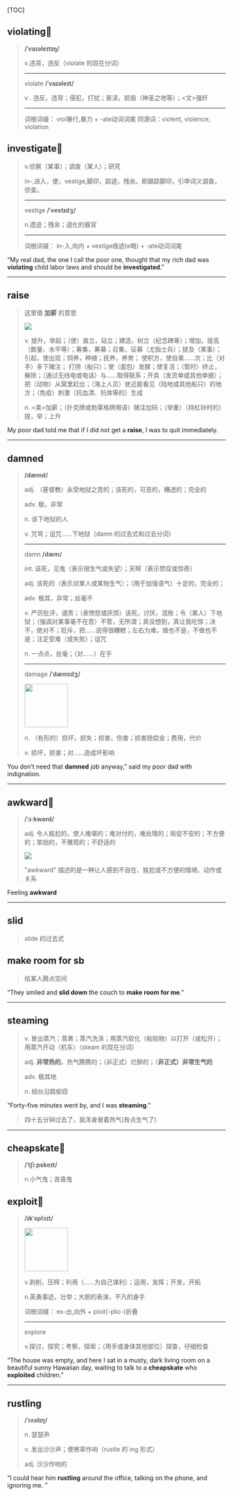 [TOC]

## violating🚩

> **/ˈvaɪəleɪtɪŋ/**
>
> v.违背，违反（violate 的现在分词）
>
> ---
>
> violate  **/ˈvaɪəleɪt/**
>
> v . 违反，违背；侵犯，打扰；亵渎，损毁（神圣之地等）；<文>强奸
>
> ---
>
> 词根词缀： viol暴行,暴力 + -ate动词词尾 同源词：violent, violence, violation

## investigate🚩

> v.侦察（某事）；调查（某人）；研究
>
> in-,进入，使，vestige,脚印，踪迹，残余。即跟踪脚印，引申词义调查，侦查。
>
> ---
>
> vestige **/ˈvestɪdʒ/**
>
> n.遗迹；残余；退化的器官
>
> ---
>
>  词根词缀： in-入,向内 + vestige痕迹(e略) + -ate动词词尾

“My real dad, the one I call the poor one, thought that my rich dad was **violating** child labor laws and should be **investigated**.”

---

## raise

> 这里值  **加薪** 的意思
>
> <img src="https://ydlunacommon-cdn.nosdn.127.net/fa4ffeff4a58cd23d92341fc452f7b6a.jpg" widht="100">
>
> v.
> 提升，举起；（使）直立，站立；建造，树立（纪念碑等）；增加，提高（数量、水平等）；筹集，筹募；召集，征募（尤指士兵）；提及（某事）；引起，使出现；饲养，种植；抚养，养育； 使积方，使自乘……次；比（对手）多下赌注； 打捞（船只）；使（面包）发酵；使复活；（暂时）终止，解除；（通过无线电或电话）与……取得联系；开具（发货单或其他单据）；把（动物）从窝里赶出；（海上人员）驶近能看见（陆地或其他船只）的地方；（免疫）刺激（抗血清、抗体等的）生成
>
> n.
> <美>加薪；（扑克牌或勃莱格牌用语）赌注加码；（举重）（持杠铃时的）提，举；上升

My poor dad told me that if I did not get a **raise**, I was to quit immediately.

---

## damned

> **/dæmd/**
>
> adj.
> （基督教）永受地狱之苦的；该死的，可恶的，糟透的；完全的
>
> adv.
> 极，非常
>
> n.
> 该下地狱的人
>
> v.
> 咒骂；诅咒……下地狱（damn 的过去式和过去分词）
>
> ---
>
> damn **/dæm/**
>
> int.
> 该死，见鬼（表示很生气或失望）；天啊（表示赞叹或惊奇）
>
> adj.
> 该死的（表示对某人或某物生气）；（用于加强语气）十足的，完全的；
>
> adv.
> 极其，非常；丝毫不
>
> v.
> 严厉批评，谴责；（表愤怒或厌烦）该死，讨厌，混账；令（某人）下地狱；（强调对某事毫不在意）不管，无所谓；真没想到，真让我吃惊；决不，绝对不；贬斥，把……说得很糟糕；左右为难，做也不是，不做也不是；注定受难（或失败）；诅咒
>
> n.
> 一点点，丝毫；（对……）在乎
>
> ---
>
> damage **/ˈdæmɪdʒ/**
>
> <img src="https://ydlunacommon-cdn.nosdn.127.net/acc069fd53b9c30c1e13b4c4e313855c.jpg" width="100" >
>
> n.
> （有形的）损坏，损失；损害，伤害；损害赔偿金；费用，代价
>
> v.
> 损坏，损害；对……造成坏影响

You don’t need that **damned** job anyway,” said my poor dad with indignation.

---

## awkward🚩

> **/ˈɔːkwərd/**
>
> adj.
> 令人尴尬的，使人难堪的；难对付的，难处理的；局促不安的；不方便的；笨拙的，不雅观的；不舒适的
>
> <img src="https://ydlunacommon-cdn.nosdn.127.net/1bcf6ed75537f133f0227f9a2ad813bb.jpg" widht = 100>
>
> "awkward" 描述的是一种让人感到不自在、尴尬或不方便的情境、动作或关系

Feeling **awkward**

---

## slid

> slide 的过去式

## make room for sb

> 给某人腾点空间

“They smiled and **slid down** the couch to **make room for me**.”

---

## steaming

> v.
> 冒出蒸汽；蒸煮；蒸汽洗涤；用蒸汽软化（粘贴物）以打开（或松开）；用蒸汽开动（机车）（steam 的现在分词）
>
> adj.
> **非常热的**，热气腾腾的；（非正式）烂醉的；（**非正式）非常生气的**
>
> adv.
> 极其地
>
> n.
> 结伙沿路偷窃

“Forty-five minutes went by, and I was **steaming**.”

> 四十五分钟过去了，我浑身冒着热气(有点生气了)

---

## cheapskate🚩

> **/ˈtʃiːpskeɪt/**
>
> n.小气鬼；吝啬鬼

## exploit🚩

> **/ɪkˈsplɔɪt/**
>
> <img src="https://ydlunacommon-cdn.nosdn.127.net/ac47f0f8a2a4ca7308411247462e2ebd.jpg" width = 100>
>
> v.剥削，压榨；利用（……为自己谋利）；运用，发挥；开发，开拓
>
> n.英勇事迹，壮举；大胆的表演，不凡的身手
>
> 词根词缀： ex-出,向外 + ploit(-plic-)折叠
>
> ---
>
> explore 
>
> v.探讨，探究；考察，探索；（用手或身体其他部位）探查，仔细检查

“The house was empty, and here I sat in a musty, dark living room on a beautiful sunny Hawaiian day, waiting to talk to a **cheapskate** who **exploited** children.”

---

## rustling

> **/ˈrʌslɪŋ/**
>
> n.
> 瑟瑟声
>
> v.
> 发出沙沙声；使窸窣作响（rustle 的 ing 形式）
>
> adj.
> 沙沙作响的

“I could hear him **rustling** around the office, talking on the phone, and ignoring me. ”

